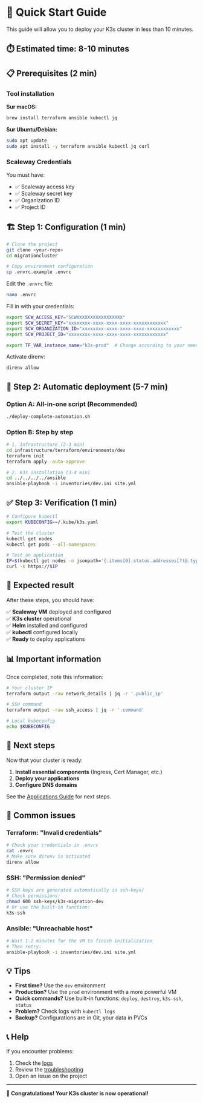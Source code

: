 # 🚀 Quick Start Guide

This guide will allow you to deploy your K3s cluster in less than 10 minutes.

## ⏱️ Estimated time: 8-10 minutes

## 📋 Prerequisites (2 min)

### Tool installation

**Sur macOS:**
```bash
brew install terraform ansible kubectl jq
```

**Sur Ubuntu/Debian:**
```bash
sudo apt update
sudo apt install -y terraform ansible kubectl jq curl
```

### Scaleway Credentials
You must have:
- ✅ Scaleway access key
- ✅ Scaleway secret key  
- ✅ Organization ID
- ✅ Project ID

## 🏗️ Step 1: Configuration (1 min)

```bash
# Clone the project
git clone <your-repo>
cd migrationcluster

# Copy environment configuration
cp .envrc.example .envrc
```

Edit the `.envrc` file:
```bash
nano .envrc
```

Fill in with your credentials:
```bash
export SCW_ACCESS_KEY="SCWXXXXXXXXXXXXXXXXX"
export SCW_SECRET_KEY="xxxxxxxx-xxxx-xxxx-xxxx-xxxxxxxxxxxx"
export SCW_ORGANIZATION_ID="xxxxxxxx-xxxx-xxxx-xxxx-xxxxxxxxxxxx"
export SCW_PROJECT_ID="xxxxxxxx-xxxx-xxxx-xxxx-xxxxxxxxxxxx"

export TF_VAR_instance_name="k3s-prod"  # Change according to your needs
```

Activate direnv:
```bash
direnv allow
```

## 🚀 Step 2: Automatic deployment (5-7 min)

### Option A: All-in-one script (Recommended)

```bash
./deploy-complete-automation.sh
```

### Option B: Step by step

```bash
# 1. Infrastructure (2-3 min)
cd infrastructure/terraform/environments/dev
terraform init
terraform apply -auto-approve

# 2. K3s installation (3-4 min)
cd ../../../../ansible
ansible-playbook -i inventories/dev.ini site.yml
```

## ✅ Step 3: Verification (1 min)

```bash
# Configure kubectl
export KUBECONFIG=~/.kube/k3s.yaml

# Test the cluster
kubectl get nodes
kubectl get pods --all-namespaces

# Test an application
IP=$(kubectl get nodes -o jsonpath='{.items[0].status.addresses[?(@.type=="ExternalIP")].address}')
curl -k https://$IP
```

## 🎯 Expected result

After these steps, you should have:

✅ **Scaleway VM** deployed and configured  
✅ **K3s cluster** operational  
✅ **Helm** installed and configured  
✅ **kubectl** configured locally  
✅ **Ready** to deploy applications  

## 📊 Important information

Once completed, note this information:

```bash
# Your cluster IP
terraform output -raw network_details | jq -r '.public_ip'

# SSH command
terraform output -raw ssh_access | jq -r '.command'

# Local kubeconfig
echo $KUBECONFIG
```

## 🚀 Next steps

Now that your cluster is ready:

1. **Install essential components** (Ingress, Cert Manager, etc.)
2. **Deploy your applications**
3. **Configure DNS domains**

See the [Applications Guide](applications.md) for next steps.

## 🐛 Common issues

### Terraform: "Invalid credentials"
```bash
# Check your credentials in .envrc
cat .envrc
# Make sure direnv is activated
direnv allow
```

### SSH: "Permission denied"
```bash
# SSH keys are generated automatically in ssh-keys/
# Check permissions:
chmod 600 ssh-keys/k3s-migration-dev
# Or use the built-in function:
k3s-ssh
```

### Ansible: "Unreachable host"
```bash
# Wait 1-2 minutes for the VM to finish initialization
# Then retry:
ansible-playbook -i inventories/dev.ini site.yml
```

## 💡 Tips

- **First time?** Use the `dev` environment
- **Production?** Use the `prod` environment with a more powerful VM
- **Quick commands?** Use built-in functions: `deploy`, `destroy`, `k3s-ssh`, `status`
- **Problem?** Check logs with `kubectl logs`
- **Backup?** Configurations are in Git, your data in PVCs

## 📞 Help

If you encounter problems:

1. Check the [logs](#🐛-common-issues)
2. Review the [troubleshooting](../README.md#🐛-troubleshooting)
3. Open an issue on the project

---

**🎉 Congratulations! Your K3s cluster is now operational!**
